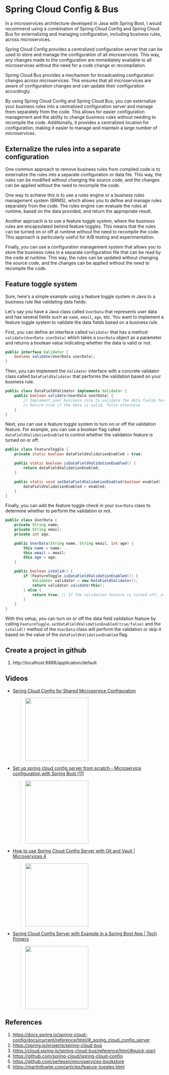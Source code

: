 # Spring Cloud Config & Bus

In a microservices architecture developed in Java with Spring Boot, I would recommend using a combination of Spring Cloud Config and Spring Cloud Bus for externalizing and managing configuration, including business rules, across microservices.

Spring Cloud Config provides a centralized configuration server that can be used to store and manage the configuration of all microservices. This way, any changes made to the configuration are immediately available to all microservices without the need for a code change or recompilation.

Spring Cloud Bus provides a mechanism for broadcasting configuration changes across microservices. This ensures that all microservices are aware of configuration changes and can update their configuration accordingly.

By using Spring Cloud Config and Spring Cloud Bus, you can externalize your business rules into a centralized configuration server and manage them separately from the code. This allows for easier configuration management and the ability to change business rules without needing to recompile the code. Additionally, it provides a centralized location for configuration, making it easier to manage and maintain a large number of microservices.

## Externalize the rules into a separate configuration

One common approach to remove business rules from compiled code is to externalize the rules into a separate configuration or data file. This way, the rules can be modified without changing the source code, and the changes can be applied without the need to recompile the code.

One way to achieve this is to use a rules engine or a business rules management system (BRMS), which allows you to define and manage rules separately from the code. The rules engine can evaluate the rules at runtime, based on the data provided, and return the appropriate result.

Another approach is to use a feature toggle system, where the business rules are encapsulated behind feature toggles. This means that the rules can be turned on or off at runtime without the need to recompile the code. This approach is particularly useful for A/B testing and experimentation.

Finally, you can use a configuration management system that allows you to store the business rules in a separate configuration file that can be read by the code at runtime. This way, the rules can be updated without changing the source code, and the changes can be applied without the need to recompile the code.

## Feature toggle system

Sure, here's a simple example using a feature toggle system in Java to a business rule like validating data fields:

Let's say you have a Java class called `UserData` that represents user data and has several fields such as `name`, `email`, `age`, etc. You want to implement a feature toggle system to validate the data fields based on a business rule.

First, you can define an interface called `Validator` that has a method `validate(UserData userData)` which takes a `UserData` object as a parameter and returns a boolean value indicating whether the data is valid or not. 

```java
public interface Validator {
    boolean validate(UserData userData);
}
```

Then, you can implement the `Validator` interface with a concrete validator class called `DataFieldValidator` that performs the validation based on your business rule.

```java
public class DataFieldValidator implements Validator {
    public boolean validate(UserData userData) {
        // Implement your business rule to validate the data fields here
        // Return true if the data is valid, false otherwise
    }
}
```

Next, you can use a feature toggle system to turn on or off the validation feature. For example, you can use a boolean flag called `dataFieldValidationEnabled` to control whether the validation feature is turned on or off. 

```java
public class FeatureToggle {
    private static boolean dataFieldValidationEnabled = true;

    public static boolean isDataFieldValidationEnabled() {
        return dataFieldValidationEnabled;
    }

    public static void setDataFieldValidationEnabled(boolean enabled) {
        dataFieldValidationEnabled = enabled;
    }
}
```

Finally, you can add the feature toggle check in your `UserData` class to determine whether to perform the validation or not.

```java
public class UserData {
    private String name;
    private String email;
    private int age;

    public UserData(String name, String email, int age) {
        this.name = name;
        this.email = email;
        this.age = age;
    }

    public boolean isValid() {
        if (FeatureToggle.isDataFieldValidationEnabled()) {
            Validator validator = new DataFieldValidator();
            return validator.validate(this);
        } else {
            return true; // If the validation feature is turned off, always return true
        }
    }
}
```

With this setup, you can turn on or off the data field validation feature by calling `FeatureToggle.setDataFieldValidationEnabled(true/false)` and the `isValid()` method of the `UserData` class will perform the validation or skip it based on the value of the `dataFieldValidationEnabled` flag.


## Create a project in github
1. http://localhost:8888/application/default

## Videos

 * [Spring Cloud Config for Shared Microservice Configuration](https://www.youtube.com/watch?v=uFPbUqrbanc)
	> [<img src="https://img.youtube.com/vi/uFPbUqrbanc/0.jpg" width="200">](https://www.youtube.com/watch?v=uFPbUqrbanc "This video shows how to use Spring Cloud Config to share your Spring Boot configuration to microservices. by OktaDev 7,800 views 14 minutes, 26 seconds")

 * [Set up spring cloud config server from scratch - Microservice configuration with Spring Boot [11]](https://www.youtube.com/watch?v=gb1i4WyWNK4)
	> [<img src="https://img.youtube.com/vi/gb1i4WyWNK4/0.jpg" width="200">](https://www.youtube.com/watch?v=gb1i4WyWNK4 "Spring Boot Microservices Level 3: Microservice configuration. by Java Brains 142,000 views 11 minutes, 04 seconds")

 * [How to use Spring Cloud Config Server with Git and Vault | Microservices 4](https://www.youtube.com/watch?v=p65u4t26BBc)
	> [<img src="https://img.youtube.com/vi/p65u4t26BBc/0.jpg" width="200">](https://www.youtube.com/watch?v=p65u4t26BBc "how to use Spring Cloud Config Server with two sources: Git and Vault. by Sergio Lema 10,000 views 10 minutes, 49 seconds")

 * [Spring Cloud Config Server with Example in a Spring Boot App | Tech Primers](https://www.youtube.com/watch?v=b2ih5RCuxTM)
	> [<img src="https://img.youtube.com/vi/b2ih5RCuxTM/0.jpg" width="200">](https://www.youtube.com/watch?v=b2ih5RCuxTM "This video covers the Spring Cloud Config Server with an Example using Spring Boot app. by Tech Primers 74,000 views 19 minutes, 04 seconds")



## References
1. https://docs.spring.io/spring-cloud-config/docs/current/reference/html/#_spring_cloud_config_server
2. https://spring.io/projects/spring-cloud-bus
3. https://cloud.spring.io/spring-cloud-bus/reference/html/#quick-start
4. https://github.com/spring-cloud/spring-cloud-config
5. https://github.com/serlesen/microservices-bookstore
6. https://martinfowler.com/articles/feature-toggles.html
